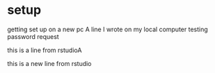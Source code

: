 # setup
getting set up on a new pc
A line I wrote on my local computer
testing password request


this is a line from rstudioA

this is a new line from rstudio